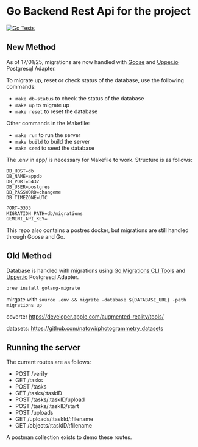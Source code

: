 # Go Backend Rest Api for the project

[![Go Tests](https://github.com/2024-dissertation/go-api/actions/workflows/test.yml/badge.svg)](https://github.com/2024-dissertation/go-api/actions/workflows/test.yml)

## New Method

As of 17/01/25, migrations are now handled with [Goose](https://github.com/pressly/goose) and [Upper.io](https://upper.io/v4/adapter/postgresql/) Postgresql Adapter.

To migrate up, reset or check status of the database, use the following commands:

- `make db-status` to check the status of the database
- `make up` to migrate up
- `make reset` to reset the database

Other commands in the Makefile:

- `make run` to run the server
- `make build` to build the server
- `make seed` to seed the database

The .env in app/ is necessary for Makefile to work. Structure is as follows:

```env
DB_HOST=db
DB_NAME=appdb
DB_PORT=5432
DB_USER=postgres
DB_PASSWORD=changeme
DB_TIMEZONE=UTC

PORT=3333
MIGRATION_PATH=db/migrations
GEMINI_API_KEY=
```

This repo also contains a postres docker, but migrations are still handled through Goose and Go.

## Old Method

Database is handled with migrations using [Go Migrations CLI Tools](https://github.com/golang-migrate/migrate/blob/master/database/postgres/TUTORIAL.md) and [Upper.io](https://upper.io/v4/adapter/postgresql/) Postgresql Adapter.

`brew install golang-migrate`

mirgate with `source .env && migrate -database ${DATABASE_URL} -path migrations up`

coverter https://developer.apple.com/augmented-reality/tools/

datasets: https://github.com/natowi/photogrammetry_datasets

## Running the server

The current routes are as follows:

- POST /verify
- GET /tasks
- POST /tasks
- GET /tasks/:taskID
- POST /tasks/:taskID/upload
- POST /tasks/:taskID/start
- POST /uploads
- GET /uploads/:taskId/:filename
- GET /objects/:taskID/:filename

A postman collection exists to demo these routes.
